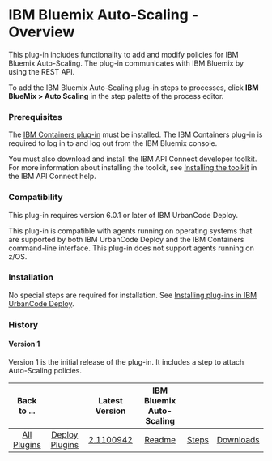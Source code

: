 
# IBM Bluemix Auto-Scaling - Overview

This plug-in includes functionality to add and modify policies for IBM Bluemix Auto-Scaling. The plug-in communicates with IBM Bluemix by using the REST API.

To add the IBM Bluemix Auto-Scaling plug-in steps to processes, click **IBM BlueMix > Auto Scaling** in the step palette of the process editor.

### Prerequisites

The [IBM Containers plug-in](https://urbancode.github.io/IBM-UCx-PLUGIN-DOCS/UCD/cloud-foundry-ibm-containers/) must be installed. The IBM Containers plug-in is required to log in to and log out from the IBM Bluemix console.

You must also download and install the IBM API Connect developer toolkit. For more information about installing the toolkit, see [Installing the toolkit](https://www.ibm.com/support/knowledgecenter/SSMNED_5.0.0/com.ibm.apic.toolkit.doc/tapim_cli_install.html) in the IBM API Connect help.

### Compatibility

This plug-in requires version 6.0.1 or later of IBM UrbanCode Deploy.

This plug-in is compatible with agents running on operating systems that are supported by both IBM UrbanCode Deploy and the IBM Containers command-line interface. This plug-in does not support agents running on z/OS.

### Installation

No special steps are required for installation. See [Installing plug-ins in IBM UrbanCode Deploy](https://community.ibm.com/community/user/wasdevops/blogs/laurel-dickson-bull1/2022/06/13/install-plugins "Installing plug-ins in IBM UrbanCode Deploy").

### History

#### Version 1

Version 1 is the initial release of the plug-in. It includes a step to attach Auto-Scaling policies.


|Back to ...||Latest Version|IBM Bluemix Auto-Scaling |||
| :---: | :---: | :---: | :---: | :---: | :---: |
|[All Plugins](../../index.md)|[Deploy Plugins](../README.md)|[2.1100942](https://raw.githubusercontent.com/UrbanCode/IBM-UCD-PLUGINS/main/files/bluemix-autoscale/bluemix-autoscale-2.1100942.zip)|[Readme](README.md)|[Steps](steps.md)|[Downloads](downloads.md)|
